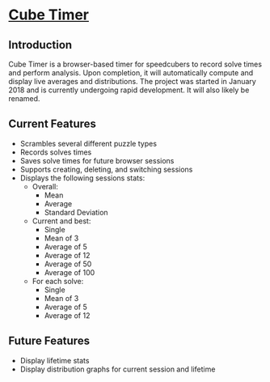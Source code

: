 # [Cube Timer](https://color-timer.firebaseapp.com/)

## Introduction

Cube Timer is a browser-based timer for speedcubers to record solve times and perform analysis. Upon completion, it will automatically compute and display live averages and distributions. The project was started in January 2018 and is currently undergoing rapid development. It will also likely be renamed.

## Current Features
* Scrambles several different puzzle types
* Records solves times
* Saves solve times for future browser sessions
* Supports creating, deleting, and switching sessions
* Displays the following sessions stats:
  * Overall:
    * Mean
    * Average
    * Standard Deviation
  * Current and best:
    * Single
    * Mean of 3
    * Average of 5
    * Average of 12
    * Average of 50
    * Average of 100
  * For each solve:
    * Single
    * Mean of 3
    * Average of 5
    * Average of 12

## Future Features
- Display lifetime stats
- Display distribution graphs for current session and lifetime
